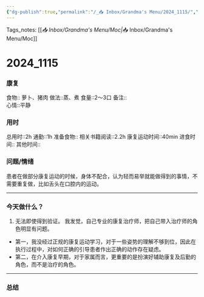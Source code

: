```yaml
---
{"dg-publish":true,"permalink":"/_📥 Inbox/Grandma's Menu/2024_1115/","tags":["🏥","#养老院"]}
---
```


 Tags_notes: [[_📥 Inbox/Grandma's Menu/Moc\|_📥 Inbox/Grandma's Menu/Moc]]
# 2024_1115
### 康复
食物:: 萝卜、猪肉
做法::蒸、煮
食量::2～3口
备注::  
心情::平静

### 用时
总用时::2h
通勤::1h
准备食物::
相关书籍阅读::2.2h
康复运动时间::40min
进食时间::
其他时间::
### 问题/情绪
患者在做部分康复运动的时候，身体不配合，认为轻而易举就能做得到的事情，不需要重复做，比如舌头在口腔内的运动。
___
### 今天做什么？
1. 无法即使得到验证。
我发觉，自己专业的康复治疗师，把自己带入治疗师的角色明显有问题。
- 第一，我没经过正规的康复运动学习，对于一些姿势的理解不够到位，因此在执行过程中，对如何正确的引导患者作出正确的动作存在疑虑。
- 第二，在介入康复早期，对于家属而言，更重要的是扮演好辅助康复及后勤的角色，而不是治疗的角色。
---
### 总结
